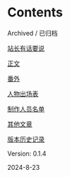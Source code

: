 # Contents

<note>
    <p>Archived / 已归档</p>
</note>

<note>
    <a href="站长的信.md">站长有话要说</a>
</note>

[正文](Main-Content.md "来看正文！")

[番外](Fanwai.md "还没看够？")

[人物出场表](人物出场表.md)

[制作人员名单](Credits.md "这些破文章都是谁写的啊？")

[其他文章](其他文章.md)

[版本历史记录](versions.md)

Version: 0.1.4

2024-8-23
